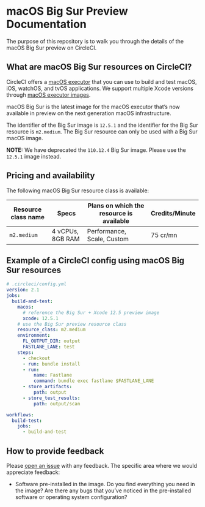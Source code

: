 # macOS Big Sur Preview Documentation

The purpose of this repository is to walk you through the details of the macOS Big Sur preview on CircleCI.

## What are macOS Big Sur resources on CircleCI?

CircleCI offers a [macOS executor](https://circleci.com/docs/2.0/testing-ios/) that you can use to build and test macOS, iOS, watchOS, and tvOS applications. We support multiple Xcode versions through [macOS executor images](https://circleci.com/docs/2.0/testing-ios/#supported-xcode-versions).

macOS Big Sur is the latest image for the macOS executor that’s now available in preview on the next generation macOS infrastructure.

The identifier of the Big Sur image is `12.5.1` and the identifier for the Big Sur resource is `m2.medium`. The Big Sur resource can only be used with a Big Sur macOS image. 

**NOTE:** We have deprecated the `110.12.4` Big Sur image. Please use the `12.5.1` image instead.

## Pricing and availability

The following macOS Big Sur resource class is available:

|Resource class name|Specs|Plans on which the resource is available|Credits/Minute
|---|---|---|---|
|`m2.medium`|4 vCPUs, 8GB RAM | Performance, Scale, Custom| 75 cr/mn

## Example of a CircleCI config using macOS Big Sur resources

```yaml
# .circleci/config.yml
version: 2.1
jobs:
  build-and-test:
    macos:
      # reference the Big Sur + Xcode 12.5 preview image
      xcode: 12.5.1
    # use the Big Sur preview resource class
    resource_class: m2.medium
    environment:
      FL_OUTPUT_DIR: output
      FASTLANE_LANE: test
    steps:
      - checkout
      - run: bundle install
      - run:
          name: Fastlane
          command: bundle exec fastlane $FASTLANE_LANE
      - store_artifacts:
          path: output
      - store_test_results:
          path: output/scan

workflows:
  build-test:
    jobs:
      - build-and-test
```

## How to provide feedback

Please [open an issue](https://github.com/CircleCI-Public/macos-big-sur-preview-docs/issues) with any feedback. The specific area where we would appreciate feedback:

* Software pre-installed in the image. Do you find everything you need in the image? Are there any bugs that you’ve noticed in the pre-installed software or operating system configuration?
